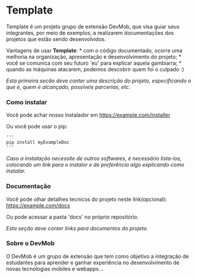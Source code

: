 # Template
 
  Template é um projeto grupo de extensão DevMob, que visa guiar seus integrantes, por meio de exemplos, a realizarem documentações dos projetos que estão sendo desenvolvidos.
	
  Vantagens de usar **Template**:
	  * com o código documentado, ocorre uma melhoria na organização, apresentação e desenvolvimento do projeto;
	  * você se comunica com seu futuro 'eu' para explicar aquela gambiarra;
	  * quando as máquinas atacarem, podemos descobrir quem foi o culpado :)
		
  *Esta primeira secão deve conter uma descrição do projeto, especificando o que é, quem é alcançado, possíveis parcerias, etc.*
		
### Como instalar

  Você pode achar nosso instalador em https://example.com/installer
	
  Ou você pode usar o pip:
	
	'''
	pip install myExampleDoc
	'''
		
  *Caso a instalação necessite de outros softwares, é necessário lista-los, colocando um link para o instalor e de preferência algo explicando como instalar.*
		
### Documentação

  Você pode olhar detalhes tecnicos do projeto neste link(opcional): https://example.com/docs
	
  Ou pode acessar a pasta 'docs' no próprio repositório.
	
  *Esta seção deve conter links para documentos do projeto.*
	
	
### Sobre o DevMob

  O DevMob é um grupo de extensão que tem como objetivo a integração de estudantes para aprender e ganhar experiência no desenvolvimento de novas tecnologias mobiles e webapps...
